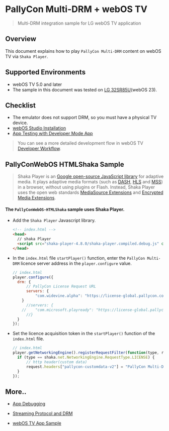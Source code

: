 # PallyCon Multi-DRM + webOS TV

> Multi-DRM integration sample for LG webOS TV application



## Overview

This document explains how to play `PallyCon Multi-DRM` content on webOS TV via `Shaka Player`.



## Supported Environments

- webOS TV 5.0 and later
- The sample in this document was tested on [LG  32SR85U](https://www.lg.com/us/monitors/lg-32sr85u-w-smart-monitor)(webOS 23).



## Checklist

- The emulator does not support DRM, so you must have a physical TV device.
- [webOS Studio Installation](https://webostv.developer.lge.com/develop/tools/webos-studio-installation)
- [App Testing with Developer Mode App](https://webostv.developer.lge.com/develop/getting-started/developer-mode-app#app-testing-with-developer-mode-app)


> You can see a more detailed development flow in webOS TV [Developer Workflow](https://webostv.developer.lge.com/develop/getting-started/developer-workflow).



## PallyConWebOS HTMLShaka Sample

> Shaka Player is an [Google open-source JavaScript library](https://github.com/shaka-project/shaka-player) for adaptive media. It plays adaptive media formats (such as [DASH](http://dashif.org/), [HLS](https://developer.apple.com/streaming/) and [MSS](https://learn.microsoft.com/en-us/iis/media/smooth-streaming/smooth-streaming-transport-protocol)) in a browser, without using plugins or Flash. Instead, Shaka Player uses the open web standards [MediaSource Extensions](https://www.w3.org/TR/media-source/) and [Encrypted Media Extensions](https://www.w3.org/TR/encrypted-media/).

#### The `PallyConWebOS-HTMLShaka` sample uses Shaka Player. 

- Add the `Shaka Player` Javascript library.

  ```html
  <!-- index.html -->
  <head>
  	// shaka Player
  	<script src="shaka-player-4.8.0/shaka-player.compiled.debug.js" charset="utf-8"></script>
  </head>
  ```

- In the `index.html` file `startPlayer()` function, enter the `PallyCon Multi-DRM` licence server address in the `player.configure` value.

  ```javascript
  // index.html
  player.configure({
  	drm: {
  		// PallyCon License Request URL
  		servers: {
  			"com.widevine.alpha": "https://license-global.pallycon.com/ri/licenseManager.do" 
      }
  		//servers: { 
      //	"com.microsoft.playready": "https://license-global.pallycon.com/ri/licenseManager.do"
  		//}
  	}
  });
  ```

- Set the licence acquisition token in the `startPlayer()` function of the `index.html` file.

  ```javascript
  // index.html
  player.getNetworkingEngine().registerRequestFilter(function(type, request) {
  	if (type == shaka.net.NetworkingEngine.RequestType.LICENSE) {
  		// http header(custom data)
  		request.headers["pallycon-customdata-v2"] = "PallyCon Multi-DRM License Request Token";
  	}
  });
  ```



## More..

- [App Debugging](https://webostv.developer.lge.com/develop/getting-started/app-debugging)

- [Streaming Protocol and DRM](https://webostv.developer.lge.com/develop/specifications/streaming-protocol-drm)

- [webOS TV App Sample](https://webostv.developer.lge.com/develop/samples)




